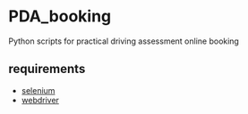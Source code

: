 # PDA_booking
Python scripts for practical driving assessment online booking

## requirements
- [selenium](https://selenium-python.readthedocs.io/index.html)
- [webdriver](https://selenium-python.readthedocs.io/installation.html#drivers)

